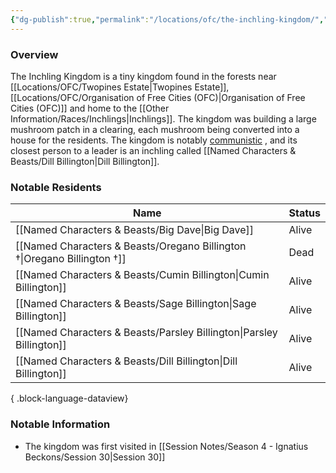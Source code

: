 ```yaml
---
{"dg-publish":true,"permalink":"/locations/ofc/the-inchling-kingdom/","tags":["Discovered"],"updated":"2025-05-30T12:46:31.501+01:00"}
---
```



### Overview
The Inchling Kingdom is a tiny kingdom found in the forests near [[Locations/OFC/Twopines Estate\|Twopines Estate]], [[Locations/OFC/Organisation of Free Cities (OFC)\|Organisation of Free Cities (OFC)]] and home to the [[Other Information/Races/Inchlings\|Inchlings]]. The kingdom was building a large mushroom patch in a clearing, each mushroom being converted into a house for the residents. The kingdom is notably [communistic](https://en.wikipedia.org/wiki/Communism#:~:text=A%20communist%20society%20would%20entail,the%20means%20to%20this%20end.) , and its closest person to a leader is an inchling called [[Named Characters & Beasts/Dill Billington\|Dill Billington]].

### Notable Residents
| Name                                                                        | Status |
| --------------------------------------------------------------------------- | ------ |
| [[Named Characters & Beasts/Big Dave\|Big Dave]]                         | Alive  |
| [[Named Characters & Beasts/Oregano Billington †\|Oregano Billington †]] | Dead   |
| [[Named Characters & Beasts/Cumin Billington\|Cumin Billington]]         | Alive  |
| [[Named Characters & Beasts/Sage Billington\|Sage Billington]]           | Alive  |
| [[Named Characters & Beasts/Parsley Billington\|Parsley Billington]]     | Alive  |
| [[Named Characters & Beasts/Dill Billington\|Dill Billington]]           | Alive  |

{ .block-language-dataview}

### Notable Information
- The kingdom was first visited in [[Session Notes/Season 4 - Ignatius Beckons/Session 30\|Session 30]] 